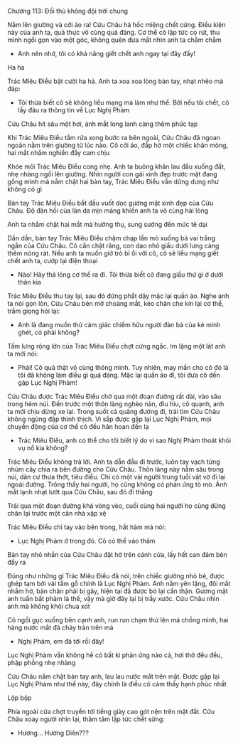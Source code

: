




Chương 113: Đối thủ không đội trời chung

Nằm lên giường và cởi áo ra!
Cửu Châu há hốc miệng chết cứng. Điều kiện này của anh ta, quả thực vô cùng quá đáng. Cơ thể cô lập tức co rút, thu mình ngồi gọn vào một góc, không quên đưa mắt nhìn anh ta chằm chằm

- Anh nên nhớ, tôi có khả năng giết chết anh ngay tại đây đấy!

Ha ha

Trác Miêu Điểu bật cười ha hả. Anh ta xoa xoa lòng bàn tay, nhạt nhẽo mà đáp:

- Tôi thừa biết cô sẽ không liều mạng mà làm như thế. Bởi nếu tôi chết, cô lấy đâu ra thông tin về Lục Nghị Phàm

Cửu Châu hít sâu một hơi, ánh mắt long lanh càng thêm phức tạp

Khi Trác Miêu Điểu tắm rửa xong bước ra bên ngoài, Cửu Châu đã ngoan ngoãn nằm trên giường từ lúc nào. Cô cởi áo, đắp hờ một chiếc khăn mỏng, hai mắt nhắm nghiền đầy cam chịu

Khóe môi Trác Miêu Điểu cong nhẹ. Anh ta buông khăn lau đầu xuống đất, nhẹ nhàng ngồi lên giường. Nhìn người con gái xinh đẹp trước mặt đang gồng mình mà nắm chặt hai bàn tay, Trác Miêu Điểu vẫn dửng dưng như không có gì

Bàn tay Trác Miêu Điểu bắt đầu vuốt dọc gương mặt xinh đẹp của Cửu Châu. Độ đàn hồi của làn da mịn màng khiến anh ta vô cùng hài lòng

Anh ta nhắm chặt hai mắt mà hưởng thụ, sung sướng đến mức tê dại

Dần dần, bàn tay Trác Miêu Điểu chậm chạp lần mò xuống bả vai trắng ngần của Cửu Châu. Cô cắn chặt răng, con dao nhỏ giấu dưới lưng càng thêm nóng rát. Nếu anh ta muốn giở trò bỉ ổi với cô, cô sẽ liều mạng giết chết anh ta, cướp lại điện thoại

- Nào! Hãy thả lỏng cơ thể ra đi. Tôi thừa biết cô đang giấu thứ gì ở dưới thân kia

Trác Miêu Điểu thu tay lại, sau đó đứng phắt dậy mặc lại quần áo. Nghe anh ta nói gọn lỏn, Cửu Châu bèn mở choàng mắt, kéo chăn che kín lại cơ thể, trầm giọng hỏi lại:

- Anh là đang muốn thử cảm giác chiếm hữu người đàn bà của kẻ mình ghét, có phải không?

Tấm lưng rộng lớn của Trác Miêu Điểu chợt cứng ngắc. Im lặng một lát anh ta mới nói:

- Phải! Cô quả thật vô cùng thông minh. Tuy nhiên, may mắn cho cô đó là tôi đã không làm điều gì quá đáng. Mặc lại quần áo đi, tôi đưa cô đến gặp Lục Nghị Phàm!

Cửu Châu được Trác Miêu Điểu chở qua một đoạn đường rất dài, vào sâu trong hẻm núi. Đến trước một thôn làng nghèo nàn, đìu hiu, cô quạnh, anh ta mới chịu dừng xe lại. Trong suốt cả quãng đường đi, trái tim Cửu Châu không ngừng đập thình thịch. Vì sắp được gặp lại Lục Nghị Phàm, mọi chuyển động của cơ thể cô đều hân hoan đến lạ

- Trác Miêu Điểu, anh có thể cho tôi biết lý do vì sao Nghị Phàm thoát khỏi vụ nổ kia không?

Trác Miêu Điểu không trả lời. Anh ta dẫn đầu đi trước, luôn tay vạch từng nhúm cây chìa ra bên đường cho Cửu Châu. Thôn làng này nằm sâu trong núi, dân cư thưa thớt, tiêu điều. Chỉ có một vài người trung tuổi vật vờ đi lại ngoài đường. Trông thấy hai người, họ cũng không có phản ứng tò mò. Ánh mắt lạnh nhạt lướt qua Cửu Châu, sau đó đi thẳng

Trải qua một đoạn đường khá vòng vèo, cuối cùng hai người họ cũng dừng chân lại trước một căn nhà xập xệ

Trác Miêu Điểu chỉ tay vào bên trong, hất hàm mà nói:

- Lục Nghị Phàm ở trong đó. Cô có thể vào thăm

Bàn tay nhỏ nhắn của Cửu Châu đặt hờ trên cánh cửa, lấy hết can đảm bèn đẩy ra

Đúng như những gì Trác Miêu Điểu đã nói, trên chiếc giường nhỏ bé, được ghép tạm bởi vài tấm gỗ chính là Lục Nghị Phàm. Anh nằm yên lặng, đôi mắt nhắm hờ, bàn chân phải bị gãy, hiện tại đã được bó lại cẩn thận. Gương mặt anh tuấn bất phàm là thế, vậy mà giờ đây lại bị trầy xước. Cửu Châu nhìn anh mà không khỏi chua xót

Cô ngồi gục xuống bên cạnh anh, run run chạm thử lên má chồng mình, hai hàng nước mắt đã chảy tràn trên má

- Nghị Phàm, em đã tới rồi đây!

Lục Nghị Phàm vẫn không hề có bất kì phản ứng nào cả, hơi thở đều đều, phập phồng nhẹ nhàng

Cửu Châu nắm chặt bàn tay anh, lau lau nước mắt trên mặt. Được gặp lại Lục Nghị Phàm như thế này, đây chính là điều cô cảm thấy hạnh phúc nhất

Lộp bộp

Phía ngoài cửa chợt truyền tới tiếng giày cao gót nện trên mặt đất. Cửu Châu xoay người nhìn lại, thâm tâm lập tức chết sững:

- Hương... Hương Diên???





